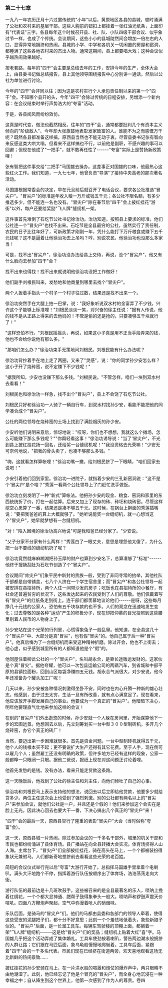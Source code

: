 ### 第二十七章

一九八一年农历正月十六过罢传统的"小年"以后，黄原地区各县的县城，顿时涌满了公社和农村来的基层干部。这些人胸前的钮扣上都挂着一张红油光纸条，上面印有"代表证"三字。各县每年这个时候召开县、社、队、小队四级干部会议、似乎象过节一样，也成了个传统。会议期间，这些小小的县城陡然间会增加一倍左右的人口，显得异常地拥挤和热闹。县城的小学、中学和各机关一切闲置的房屋和窑洞，都睡满了这些各地农村来的杰出人物。通常这期间，县上都要唱大戏；这种会议似乎越热闹效果越好。

按老套路，每年的"四干"会主要是总结去年的工作，安排今年的生产，全体大会上，由县委书记做总结报告，县上其他领导围绕报告中心分别讲一通话，然后以公社为单位进行讨论。

今年的"四干"会非同以往；因为这是农村实行个人承包责任制以来的第一个"四干"会。不知哪个县开的头，今年"四干"会除过传统的日程安排，另增添一个新内容：在会议结束时举行声势浩大的"夸富"活动。

于是，各县闻风而纷纷效仿。

这真是时代变，做法也截然相反。往年的"四干"会，通常都要批判几个有资本主义倾向的"阶级敌人"、今年却大张旗鼓地表彰发家致富的人。谁能不为之而感慨万千呢？既然各县都准备这样搞，原西县当然也不能无动于衷。尽管县委书记张有智向来反感这类大哄大嗡，但看来不这样搞也不行。以前他是副职，不感兴趣的事可以回避；但现在他成了"一把手"，就不敢再任性了------"夸富"实际上是赞扬新政策哩！

张有智把这件事交给"二把手"马国雄去操办。这差事正对国雄的口味，他最热心这些红火工作。我们知道，一九七七年，他曾负责"导演"了接待中央高老的那次著名活动。

马国雄根据常委会的决定，早在元旦前后就召开了电话会议，要求各公社推选"冒尖户"。"冒尖户"的标准是年收入粮一万斤或钱五千元；各公社不限名额，有多少推选多少，但不能连一名也没有。"冒尖户"除在春节后"四干"会上披红挂花"游街"以外，每户还要给奖励"飞人牌"缝纫机一架。

这件事首先难倒了石圪节公社书记徐治功。治功知道，按照县上要求的标准，他们公社连一个"冒尖户"也找不出来。石圪节是全县最穷的公社，虽然实行了责任制，农民的日子比往年好了，可新政策才刚刚一年，凭什么能打下万斤粮食或赚下五千元钱呢？这不是逼着让他徐治功去上吊吗？哼，别说农民，他徐治功也没那么多家当！

可是，找不出"冒尖户"，徐治功没办法给县上交待，再说，没个"冒尖户"，他又有什么脸向去参加"四干"会？

找不出来也得找！找不出来就说明他徐治功没把工作做好！

他们副手刘根民叫来，发愁地和他商量到哪里去找个"冒尖户"。

两个人扳着手指头一个村子一个村子往过数，结果还是找不出来一个。

徐治功突然手在大腿上拍一巴掌，说："我好象听说双水村的金富弄了不少钱，兴许这个子能够上标准哩！"刘根民淡淡一笑，对兴奋的徐主任说："据有人传说，他的钱不是从正路上得来的去他妈的！不管是偷的还是抢的，只要凑够五千块就行了！"

"这样恐怕不行。"刘根民摇摇头，再说，如果这小子真是用不正当手段弄来的钱，他也不会给你说他有那么多。"

"那咱们怎么办？"徐治功束手无策地问刘根民。刘根民能有什么办法呢？

徐治功背抄着手在地上走了两圈，又来了"灵感"，说："你的同学孙少安怎么样？这小子开了烧砖窑，说不定赚下不少钱呢！"

"据我所知，少安也没赚下那么多钱。"刘根民说。"不管怎样，咱们一块到双水村去看看！"

刘根民也和徐治功一样急，找不出个"冒尖户"，县上不会饶了石圪节公社。

刘根民只好和徐治功一人骑了一辆自行车，到双水村找孙少安，看能不能把他的同学凑合成个"冒尖户"。

公社的两位领导在烧砖窑的土场上找到了满脸烟灰的孙少安。

少安听他们说明来意后，惊讶地说："哎呀，你们也不想想，我就这么个摊场，怎么可能赚下那么多钱呢？""你甭轻看这事！"徐治功诱导说："当了'冒尖户'，不光到县上披红挂花扬一回名，还给奖一台缝纫机呢！""我没资格去光荣嘛！"少安无可奈何地说，"把我的骨头卖了，也凑不够那么多钱。"

"嗨，这就看怎样算帐哩！"徐治功嘴一撇，给刘根民挤了一下眼睛，"咱们回家去说吧！"

少安引着他们回到家里。徐治功一进院子，就指着少安的三孔新窑洞说："这不是个'冒尖户'是个啥？"秀莲一看两个公社领导上了门赶忙洗手做饭。

徐治功立刻发明了一种"新式"算帐法。他把孙少安的现金、粮食、窑洞和家里的东西统统折了价，打在一起估算。后来又加上了现存的砖、砖坯和烧砖窑。尽管这样挖空心思算了一番，结果还是凑不够五千元。这时候，在锅台上擀面的秀莲插嘴说："要把我爸爸的算上大概就够了。"她听说能奖一台缝纫机，就一心想当这个"冒尖户"，她早就梦想有一台缝纫机。

"对！"陷入困境的徐治功高兴地说"可是我和爸已经分家了。"少安说。

"父子分家不分家有什么两样！"秀莲白了一眼丈夫，意思是埋怨他太傻了，为什么把一台不要线的缝纫机扔了呢？

徐治功竟然就麻麻糊湖把孙玉厚的财产也算到少安名下，总算凑够了"标准"------他终于搜肠刮肚为石圪节创造了个"冒尖户"。

会议期间"肯尖户"们象平民中新封的贵族一般，受到了非同寻常的抬举，其他社队干部都是自带铺盖，七八个人挤在一个学生宿舍里；而"冒尖户"和各公社领导一起被安排在县招待所，两个人住一间带沙发的房子；吃饭也在县招待所的小餐厅，有社会还普遍贫穷的状况下，这些发达起来的农民受到了人们的尊敬。他们佩戴着写有"冒尖户"的红纸条走到街上。连干部们都羡慕地议论他们------是呀，这些每月挣几十元钱的公家人，恐怕有五千块存款的也不多。人们的观念在迅速地发生变化；过去尊敬的是各种"运动"产生的积极分子，现在却把仰慕的目光投照到这些腰里别着人民币的人物身上了。

孙少安站在这个光荣的行列里，心慌得象兔子一般乱窜。他知道，在全县这几十个"冒尖户"中、大部分是真"冒尖"，也有假"冒尖"的。他自己属于后一种"冒尖户"。他真后悔为了一台缝纫机而来受这种精神折磨。除过开会，他也不上街去；他心虚，似乎感到城里所有的人都知道他是个"假"的。

他同屋住着柳岔公社的一个"冒尖户"，名叫胡永合，是靠长途贩运发财的。这家伙是个真"冒尖"。据他夸耀，他可以一次包县运输公司的两辆汽车，到省城和中部平原的县镇拉面粉，回到山区每袋净赚四五元钱。胡永合气派很大，对少安说，他今年还准备办个罐头加工厂呢！

几天以来，孙少安被各种情况刺激得坐卧不安，同时也在内心升腾一种新的雄心壮志。他感到，由于过去太穷，生活一旦有所改善，就有点心满意足了。现在看来，他应该放开手脚发展自己的事业。他要成为一个真正的"冒尖户"。他暗暗下决心，明年他要理直气壮地来参加这样的会议！

在别的"冒尖户"们外出逛悠的时候，孙少安就一个人躲在房间里，开始谋算他下一步的宏图远景。他想回去以后，先立刻筹划买一台中型３００型制砖机，多开几个烧砖窑，办它个真正的砖厂！

当然，要迈出第一步困难就很多。首先是资金问题。一台中型制砖机就得五千元，他个人的钱根本买不起；更不要说扩大生产还得有其它花费。至于人手，现在倒可以雇几个人；虽然雇工还没有明确的政策，但许多地方已经有这样的现象，公家一般都睁一只眼闭一只眼。据他二爸说，报纸上现在对这问题正讨论着哩。

他首先发愁的是钱。没有办法，看来只能走贷款这条路。

这一天晚饭后，他找到了公社的徐主任和刘主任，向他们倾吐了自己的心事。

徐治功和刘根民马上表示支持他的想法，说回去以后立即给他贷款，他要多少就给贷多少。两位主任这次会上也受到了强烈刺激。别的公社都有两名以上的"冒尖户"来参加会议，就他们公社是一户，并且还是个假的！他们来参加这个会实在是脸上无光，因此决心回去也要大干一番，下决心搞出几个真正的"冒尖户"来！

"四干"会的最后一天，原西县举行了隆重的表彰"冒尖户"大会（当时俗称"夸富"会）。

这一天，原西县城一片热闹。除过参加会议的一千多名干部外，城里的机关干部和市民也都纷纷涌进了县体育场。县广播站在向全县转播大会实况。体育场挤得人山人海。主席台下，"冒尖户"们全部披红挂花，骑在高头在马上，一个个都被装扮得象状元兼驸马。人们都新奇地想挤前去看看这些光荣的老百姓。

简短的会议仪式举行完以后"夸富"大游行开始了。总指挥马国雄手里拿着个电喇叭，满头大汗地跑个不停，指挥着游行队伍按顺序出了体育场，浩浩荡荡走向大街。

游行队伍的最前边是十几班吹鼓手。这些被召来的是全县最著名的乐人，唢呐上挽着红绸花，一个个都大显神通、腮帮子鼓得象拳头一般大。唢呐声和锣鼓声震天价喧吼。四面八方鞭炮声聚起，空气中弥漫着呛人的硝烟味。

乐队后面，是骑马的"冒尖户"们。他们的马都由县委和各部门的领导人牵着，使得这些受宠的泥腿把子们，都十分不好意思；此刻一个个羞怯地低着头，象些新娘子似的。"冒尖户"后面，是一长溜工具车。每辆车驾驶楼的顶棚上面，都搁着一架"飞人牌"缝纫机------这是给"冒尖户"们的奖品；缝纫机上贴着大红"喜"字。马国雄几乎把这个活动弄成了集体婚礼。工具车使劲按着喇叭，警告两边潮水般拥挤的人群让路；它们跟在马匹后面，象乌龟般慢慢地爬蜒着。工具车后面，紧跟着"四干"会的一千多名代表。市民们现在已经挤在街道两旁，欢天喜地观看这场无比新鲜的热闹景致......

披红挂花的孙少安骑在马上，在一片洪水般的喧嚣和炮仗的爆炸声中，两只眼睛不由地潮湿了。此刻，他已经忘记了他是个冒充的"冒尖户"，而全身心地沉浸在一种幸福之中；自从降生到这个世界上，他第一次感到了作为人的尊贵。卷四
